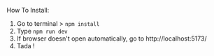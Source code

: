 How To Install:

1. Go to terminal > `npm install`
2. Type `npm run dev`
3. If browser doesn't open automatically, go to http://localhost:5173/
4. Tada !

